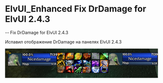 # ElvUI_Enhanced  Fix DrDamage for ElvUI 2.4.3 

-- Fix DrDamage for ElvUI 2.4.3 

Испавил отображение DrDamage на панелях ElvUI 2.4.3 

![Инфо](src/INFO.jpg)
